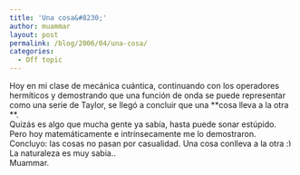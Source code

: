 ```yaml
---
title: 'Una cosa&#8230;'
author: muammar
layout: post
permalink: /blog/2006/04/una-cosa/
categories:
  - Off topic
---
```

Hoy en mi clase de mecánica cuántica, continuando con los operadores hermíticos y demostrando que una función de onda se puede representar como una serie de Taylor, se llegó a concluir que una **cosa lleva a la otra **.  
Quizás es algo que mucha gente ya sabía, hasta puede sonar estúpido. Pero hoy matemáticamente e intrínsecamente me lo demostraron.  
Concluyo: las cosas no pasan por casualidad. Una cosa conlleva a la otra <img src="http://muammar.me/blog/wp-includes/images/smilies/simple-smile.png" alt=":)" class="wp-smiley" style="height: 1em; max-height: 1em;" />  
La naturaleza es muy sabia..  
Muammar.